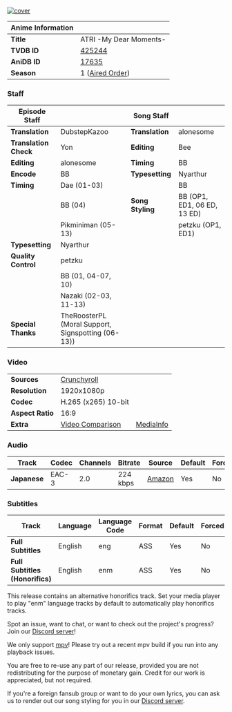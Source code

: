 [![cover][cover-art]][anidb-id]

| Anime Information |                               |
| ----------------- | ----------------------------- |
| **Title**         | ATRI -My Dear Moments-        |
| **TVDB ID**       | [425244][tvdb-id]             |
| **AniDB ID**      | [17635][anidb-id]             |
| **Season**        | 1 ([Aired Order][tvdb-order]) |

### Staff

| Episode Staff         |                                                    | Song Staff       |                             |
| --------------------- | -------------------------------------------------- | ---------------- | --------------------------- |
| **Translation**       | DubstepKazoo                                       | **Translation**  | alonesome                   |
| **Translation Check** | Yon                                                | **Editing**      | Bee                         |
| **Editing**           | alonesome                                          | **Timing**       | BB                          |
| **Encode**            | BB                                                 | **Typesetting**  | Nyarthur                    |
| **Timing**            | Dae (01-03)                                        |                  | BB                          |
|                       | BB (04)                                            | **Song Styling** | BB (OP1, ED1, 06 ED, 13 ED) |
|                       | Pikminiman (05-13)                                 |                  | petzku (OP1, ED1)           |
| **Typesetting**       | Nyarthur                                           |                  |                             |
| **Quality Control**   | petzku                                             |                  |                             |
|                       | BB (01, 04-07, 10)                                 |                  |                             |
|                       | Nazaki (02-03, 11-13)                              |                  |                             |
| **Special Thanks**    | TheRoosterPL (Moral Support, Signspotting (06-13)) |                  |                             |

### Video

|                  |                              |                        |
| ---------------- | ---------------------------- | ---------------------- |
| **Sources**      | [Crunchyroll][crunchyroll]   |                        |
| **Resolution**   | 1920x1080p                   |                        |
| **Codec**        | H.265 (x265) 10-bit          |                        |
| **Aspect Ratio** | 16:9                         |                        |
| **Extra**        | [Video Comparison][slowpics] | [MediaInfo][mediainfo] |

### Audio

| Track        | Codec | Channels | Bitrate  | Source           | Default | Forced |
| ------------ | ----- | -------- | -------- | ---------------- | ------- | ------ |
| **Japanese** | EAC-3 | 2.0      | 224 kbps | [Amazon][amazon] | Yes     | No     |

### Subtitles

| Track                           | Language | Language Code | Format | Default | Forced |
| ------------------------------- | -------- | ------------- | ------ | ------- | ------ |
| **Full Subtitles**              | English  | eng           | ASS    | Yes     | No     |
| **Full Subtitles (Honorifics)** | English  | enm           | ASS    | Yes     | No     |

This release contains an alternative honorifics track.
Set your media player to play "enm" language tracks by default to automatically play honorifics tracks.

Spot an issue, want to chat, or want to check out the project's progress? Join our [Discord server][discord]!

We only support [mpv][]! Please try out a recent mpv build if you run into any playback issues.

You are free to re-use any part of our release, provided you are not redistributing for the purpose of monetary gain.
Credit for our work is appreciated, but not required.

If you're a foreign fansub group or want to do your own lyrics, you can ask us to render out our song styling for you in our [Discord server][discord].

[//]: <> (Info)
[cover-art]: https://cdn-eu.anidb.net/images/main/304775.jpg
[tvdb-id]: https://thetvdb.com/series/atri-my-dear-moments
[anidb-id]: https://anidb.net/anime/17635
[tvdb-order]: https://thetvdb.com/series/atri-my-dear-moments/allseasons/official

[//]: <> (Sources)
[crunchyroll]: https://nyaa.si/?f=0&c=0_0&q=Atri+My+Dear+Moments+S01+1080p+CR+NanDesuKa
[amazon]: https://nyaa.si/?f=0&c=0_0&q=New-raws+ATRI+My+Dear+Moments+1080p+AMZN

[//]: <> (Encode info)
[slowpics]: https://slow.pics/c/GQ7Dsjns
[mediainfo]: https://paste2.org/FJKpHjkH

[//]: <> (Other)
[discord]: https://discord.gg/dk7aadV
[mpv]: https://mpv.io/

